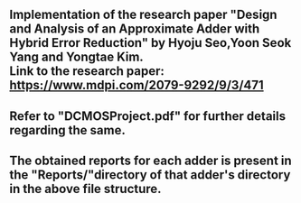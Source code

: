 Implementation of the research paper "Design and Analysis of an Approximate Adder with Hybrid Error Reduction" by Hyoju Seo,Yoon Seok Yang and Yongtae Kim.
<br>
Link to the research paper: https://www.mdpi.com/2079-9292/9/3/471
------
Refer to "DCMOSProject.pdf" for further details regarding the same.
-
The obtained reports for each adder is present in the "Reports/"directory of that adder's directory in the above file structure.
-
